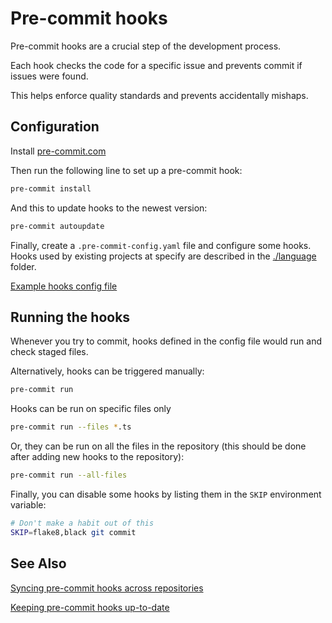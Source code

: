 # Pre-commit hooks

Pre-commit hooks are a crucial step of the development process.

Each hook checks the code for a specific issue and prevents commit
if issues were found.

This helps enforce quality standards and prevents accidentally mishaps.

## Configuration

Install [pre-commit.com](https://pre-commit.com/#install)

Then run the following line to set up a pre-commit hook:

```sh
pre-commit install
```

And this to update hooks to the newest version:

```sh
pre-commit autoupdate
```

Finally, create a `.pre-commit-config.yaml` file and configure
some hooks. Hooks used by existing projects at specify are described
in the [./language](./language) folder.

[Example hooks config
file](https://github.com/specify/specify7/blob/production/.pre-commit-config.yaml)

## Running the hooks

Whenever you try to commit, hooks defined in the config file would run
and check staged files.

Alternatively, hooks can be triggered manually:

```sh
pre-commit run
```

Hooks can be run on specific files only

```sh
pre-commit run --files *.ts
```

Or, they can be run on all the files in the repository (this should be done
after adding new hooks to the repository):

```sh
pre-commit run --all-files
```

Finally, you can disable some hooks by listing them in the `SKIP` environment
variable:

```sh
# Don't make a habit out of this
SKIP=flake8,black git commit
```

## See Also

[Syncing pre-commit hooks across
repositories](https://github.com/maxpatiiuk/pre-commit-tools#syncing-global-and-local-pre-commit-files)

[Keeping pre-commit hooks
up-to-date](https://github.com/maxpatiiuk/pre-commit-tools#updating-global-hooks-config-file)